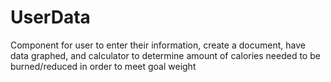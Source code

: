 # UserData
Component for user to enter their information, create a document, have data graphed, and calculator to determine amount of calories needed to be burned/reduced in order to meet goal weight
